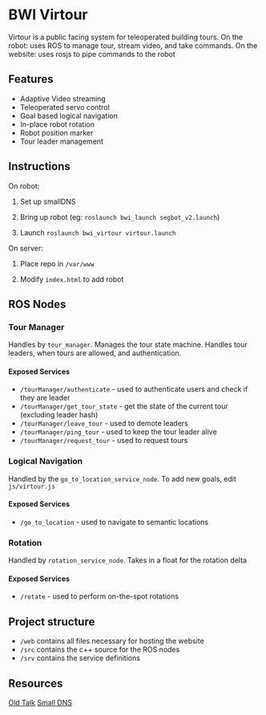 BWI Virtour
===========

Virtour is a public facing system for teleoperated building tours.
On the robot: uses ROS to manage tour, stream video, and take commands.
On the website: uses rosjs to pipe commands to the robot

## Features

* Adaptive Video streaming
* Teleoperated servo control
* Goal based logical navigation
* In-place robot rotation
* Robot position marker
* Tour leader management

## Instructions

On robot:

1. Set up smallDNS

2. Bring up robot (eg: `roslaunch bwi_launch segbot_v2.launch`)

3. Launch `roslaunch bwi_virtour virtour.launch`

On server:

1. Place repo in `/var/www`

2. Modify `index.html` to add robot

## ROS Nodes

### Tour Manager

Handles by `tour_manager`. Manages the tour state machine. Handles tour leaders, when
tours are allowed, and authentication.

#### Exposed Services

* `/tourManager/authenticate` - used to authenticate users and check if they are leader
* `/tourManager/get_tour_state` - get the state of the current tour (excluding leader hash)
* `/tourManager/leave_tour` - used to demote leaders
* `/tourManager/ping_tour` - used to keep the tour leader alive
* `/tourManager/request_tour` - used to request tours

### Logical Navigation

Handled by the `go_to_location_service_node`.
To add new goals, edit `js/virtour.js`

#### Exposed Services

* `/go_to_location` - used to navigate to semantic locations

### Rotation

Handled by `rotation_service_node`. Takes in a float for the rotation delta

#### Exposed Services

* `/rotate` - used to perform on-the-spot rotations

## Project structure

* `/web` contains all files necessary for hosting the website
* `/src` contains the c++ source for the ROS nodes
* `/srv` contains the service definitions


## Resources

[Old Talk](https://docs.google.com/presentation/d/1cNeUuevuT522KYIJN_F945JEqcbchYooTK5Sci0EaNs/edit?usp=sharing)
[Small DNS](https://github.com/pato/smallDNS)
